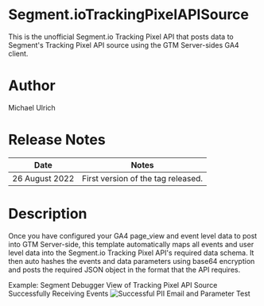 # Segment.ioTrackingPixelAPISource
This is the unofficial Segment.io Tracking Pixel API that posts data to Segment's Tracking Pixel API source using the GTM Server-sides GA4 client.

# Author
Michael Ulrich

# Release Notes
| Date | Notes |
|-------|-------|
| 26 August 2022 | First version of the tag released. |

# Description
Once you have configured your GA4 page_view and event level data to post into GTM Server-side, this template automatically maps all events and user level data into the Segment.io Tracking Pixel API's required data schema. It then auto hashes the events and data parameters using base64 encryption and posts the required JSON object in the format that the API requires.

Example: Segment Debugger View of Tracking Pixel API Source Successfully Receiving Events
![Successful PII Email and Parameter Test](https://user-images.githubusercontent.com/53228114/186947981-71c24642-6e75-4534-bd5a-692c279cbee8.png)

